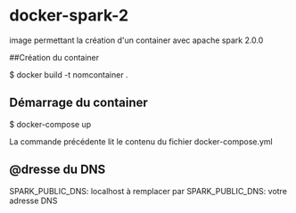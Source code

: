 # docker-spark-2
image permettant la création d'un container avec apache spark 2.0.0

##Création du container

$ docker build -t nomcontainer .

## Démarrage du container

$ docker-compose up

La commande précédente lit le contenu du fichier docker-compose.yml

## @dresse du DNS

 SPARK_PUBLIC_DNS: localhost à remplacer par  SPARK_PUBLIC_DNS: votre adresse DNS

